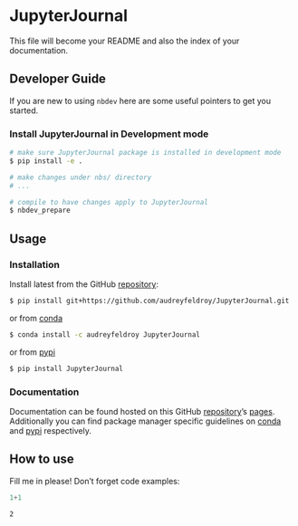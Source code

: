 # JupyterJournal


<!-- WARNING: THIS FILE WAS AUTOGENERATED! DO NOT EDIT! -->

This file will become your README and also the index of your
documentation.

## Developer Guide

If you are new to using `nbdev` here are some useful pointers to get you
started.

### Install JupyterJournal in Development mode

``` sh
# make sure JupyterJournal package is installed in development mode
$ pip install -e .

# make changes under nbs/ directory
# ...

# compile to have changes apply to JupyterJournal
$ nbdev_prepare
```

## Usage

### Installation

Install latest from the GitHub
[repository](https://github.com/audreyfeldroy/JupyterJournal):

``` sh
$ pip install git+https://github.com/audreyfeldroy/JupyterJournal.git
```

or from [conda](https://anaconda.org/audreyfeldroy/JupyterJournal)

``` sh
$ conda install -c audreyfeldroy JupyterJournal
```

or from [pypi](https://pypi.org/project/JupyterJournal/)

``` sh
$ pip install JupyterJournal
```

### Documentation

Documentation can be found hosted on this GitHub
[repository](https://github.com/audreyfeldroy/JupyterJournal)’s
[pages](https://audreyfeldroy.github.io/JupyterJournal/). Additionally
you can find package manager specific guidelines on
[conda](https://anaconda.org/audreyfeldroy/JupyterJournal) and
[pypi](https://pypi.org/project/JupyterJournal/) respectively.

## How to use

Fill me in please! Don’t forget code examples:

``` python
1+1
```

    2
